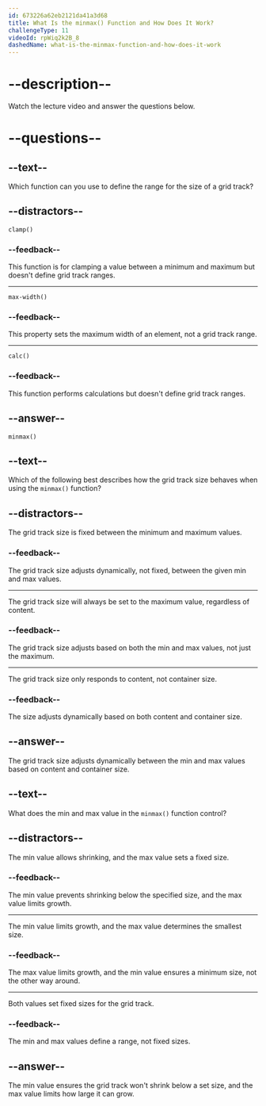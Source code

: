 ```yaml
---
id: 673226a62eb2121da41a3d68
title: What Is the minmax() Function and How Does It Work?
challengeType: 11
videoId: rpWiq2k2B_8
dashedName: what-is-the-minmax-function-and-how-does-it-work
---
```


# --description--

Watch the lecture video and answer the questions below.

# --questions--

## --text--

Which function can you use to define the range for the size of a grid track?

## --distractors--

`clamp()`

### --feedback--

This function is for clamping a value between a minimum and maximum but doesn't define grid track ranges.

---

`max-width()`

### --feedback--

This property sets the maximum width of an element, not a grid track range.

---

`calc()`

### --feedback--

This function performs calculations but doesn't define grid track ranges.

## --answer--

`minmax()`

## --text--

Which of the following best describes how the grid track size behaves when using the `minmax()` function?

## --distractors--

The grid track size is fixed between the minimum and maximum values.

### --feedback--

The grid track size adjusts dynamically, not fixed, between the given min and max values.

---

The grid track size will always be set to the maximum value, regardless of content.

### --feedback--

The grid track size adjusts based on both the min and max values, not just the maximum.

---

The grid track size only responds to content, not container size.

### --feedback--

The size adjusts dynamically based on both content and container size.

## --answer--

The grid track size adjusts dynamically between the min and max values based on content and container size.

## --text--

What does the min and max value in the `minmax()` function control?

## --distractors--

The min value allows shrinking, and the max value sets a fixed size.

### --feedback--

The min value prevents shrinking below the specified size, and the max value limits growth.

---

The min value limits growth, and the max value determines the smallest size.

### --feedback--

The max value limits growth, and the min value ensures a minimum size, not the other way around.

---

Both values set fixed sizes for the grid track.

### --feedback--

The min and max values define a range, not fixed sizes.

## --answer--

The min value ensures the grid track won't shrink below a set size, and the max value limits how large it can grow.

